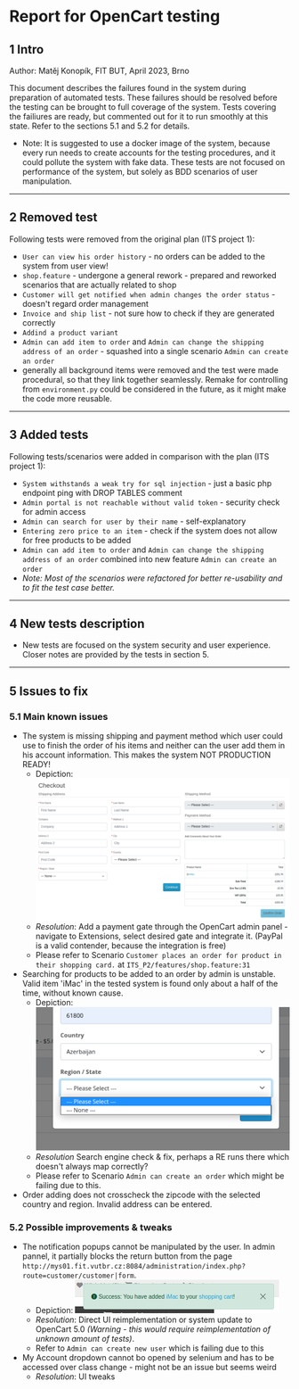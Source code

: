 # Report for OpenCart testing

## 1 Intro
Author: Matěj Konopík, FIT BUT, April 2023, Brno

This document describes the failures found in the system during preparation of automated tests.
These failures should be resolved before the testing can be brought to full coverage of the system. Tests covering the failiures are ready, but commented out for it to run smoothly at this state. Refer to the sections 5.1 and 5.2 for details.
- Note: It is suggested to use a docker image of the system, because every run needs to create accounts for the testing procedures, and it could pollute the system with fake data. These tests are not focused on performance of the system, but solely as BDD scenarios of user manipulation.
---

## 2 Removed test
Following tests were removed from the original plan (ITS project 1):
- ```User can view his order history``` - no orders can be added to the system from user view!
- ```shop.feature``` - undergone a general rework - prepared and reworked scenarios that are actually related to shop
- ```Customer will get notified when admin changes the order status``` - doesn't regard order management
- ```Invoice and ship list``` - not sure how to check if they are generated correctly
- ```Addind a product variant```
- ```Admin can add item to order``` and ```Admin can change the shipping address of an order``` - squashed into a single scenario ```Admin can create an order```
- generally all background items were removed and the test were made procedural, so that they link together seamlessly. Remake for controlling from ```environment.py``` could be considered in the future, as it might make the code more reusable.
---

## 3 Added tests
Following tests/scenarios were added in comparison with the plan (ITS project 1):
- ```System withstands a weak try for sql injection``` - just a basic php endpoint ping with DROP TABLES comment
- ```Admin portal is not reachable without valid token``` - security check for admin access
- ```Admin can search for user by their name``` - self-explanatory
- ```Entering zero price to an item``` - check if the system does not allow for free products to be added
- ```Admin can add item to order``` and ```Admin can change the shipping address of an order``` combined into new feature ```Admin can create an order```
- *Note: Most of the scenarios were refactored for better re-usability and to fit the test case better.*
---

## 4 New tests description
- New tests are focused on the system security and user experience.
Closer notes are provided by the tests in section 5.
---

## 5 Issues to fix

### 5.1 Main known issues
- The system is missing shipping and payment method which user could use to finish the order of his items and neither can the user add them in his account information. This makes the system NOT PRODUCTION READY!
    - Depiction: ![Alt text](./Report/img/checkout.png)
    - *Resolution*: Add a payment gate through the OpenCart admin panel - navigate to Extensions, select desired gate and 
      integrate it. (PayPal is a valid contender, because the integration is free)
    - Please refer to Scenario  ```Customer places an order for product in their shopping card.``` at ```ITS_P2/features/shop.feature:31```
- Searching for products to be added to an order by admin is unstable. Valid item 'iMac' in the tested system is found only about a half of the time, without known cause.
    - Depiction: ![Alt text](./Report/img/order_dropdown.png)
    - *Resolution* Search engine check & fix, perhaps a RE runs there which doesn't always map correctly?
    - Please refer to Scenario ```Admin can create an order``` which might be failing due to this.
- Order adding does not crosscheck the zipcode with the selected country and region. Invalid address can be entered.

### 5.2 Possible improvements & tweaks 
- The notification popups cannot be manipulated by the user. In admin pannel, it partially blocks the return button from the page ```http://mys01.fit.vutbr.cz:8084/administration/index.php?route=customer/customer|form```.
    - Depiction: ![Alt text](./Report/img/popup.png)
    - *Resolution*: Direct UI reimplementation or system update to OpenCart 5.0 *(Warning - this would require reimplementation of unknown amount of tests)*.
    - Refer to ``` Admin can create new user ``` which is failing due to this
- My Account dropdown cannot bo opened by selenium and has to be accessed over class change - might not be an issue but seems weird
    - *Resolution*: UI tweaks